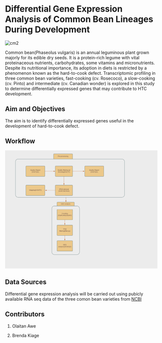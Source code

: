 # Differential Gene Expression Analysis of Common Bean Lineages During Development

![cm2](https://user-images.githubusercontent.com/92789637/184629535-4f2bf195-b137-4b0f-92ef-b839330f89f3.jpg)


Common bean(Phaseolus vulgaris) is an annual leguminous plant grown majorly for its edible dry seeds. It is a protein-rich legume with vital proteinaceous nutrients, carbohydrates, some vitamins and micronutrients. Despite its nutritional importance, its adoption in diets is restricted by a phenomenon known as the hard-to-cook defect. Transcriptomic profiling in three common bean varieties, fast-cooking (cv. Rosecoco), a slow-cooking (cv. Pinto) and intermediate (cv. Canadian wonder) is explored in this study to determine differentially expressed genes that may contribute to HTC development.

## **Aim and Objectives**

The aim is to identify differentially expressed genes useful in the development of hard-to-cook defect. 

## **Workflow**
![workfolw](figures/workflow.png)

## **Data Sources**

Differential gene expression analysis will be carried out using pubicly available RNA seq data of the three comon bean varieties from [NCBI](https://github.com/omicscodeathon/commonbean_degs/blob/main/accessions/acc_list52.txt)

## **Contributors**

1. Olaitan Awe

2. Brenda Kiage
